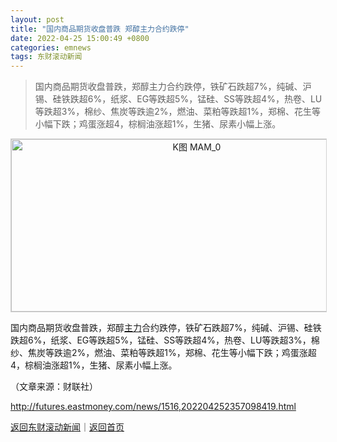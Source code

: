 ```yaml
---
layout: post
title: "国内商品期货收盘普跌 郑醇主力合约跌停"
date: 2022-04-25 15:00:49 +0800
categories: emnews
tags: 东财滚动新闻
---
```

> 国内商品期货收盘普跌，郑醇主力合约跌停，铁矿石跌超7%，纯碱、沪锡、硅铁跌超6%，纸浆、EG等跌超5%，锰硅、SS等跌超4%，热卷、LU等跌超3%，棉纱、焦炭等跌逾2%，燃油、菜粕等跌超1%，郑棉、花生等小幅下跌；鸡蛋涨超4，棕榈油涨超1%，生猪、尿素小幅上涨。

<!-- EM_StockImg_Start --><p style="text-align:center;"><a href="http://quote.eastmoney.com/unify/r/115.MAM" data-code="MAM|115|4" data-code2="MAM|115|8|" class="EmImageRemark" target="_blank"><img src="https://webquoteklinepic.eastmoney.com/GetPic.aspx?nid=115.MAM&imageType=k&token=28dfeb41d35cc81d84b4664d7c23c49f&at=1" border="0" alt="K图 MAM_0" data-code="K MAM|115|4" data-code2="K MAM|115|8|" style="border:#d1d1d1 1px solid;" width="578" height="276" /></a></p><!-- EM_StockImg_End --><p>国内商品期货收盘普跌，郑醇<span id="Info.3291"><a href="http://data.eastmoney.com/zlsj/" class="infokey">主力</a></span>合约跌停，铁矿石跌超7%，纯碱、沪锡、硅铁跌超6%，纸浆、EG等跌超5%，锰硅、SS等跌超4%，热卷、LU等跌超3%，棉纱、焦炭等跌逾2%，燃油、菜粕等跌超1%，郑棉、花生等小幅下跌；鸡蛋涨超4，棕榈油涨超1%，生猪、尿素小幅上涨。</p><p class="em_media">（文章来源：财联社）</p>

<http://futures.eastmoney.com/news/1516,202204252357098419.html>

[返回东财滚动新闻](//finews.withounder.com/emnews/)｜[返回首页](//finews.withounder.com/)